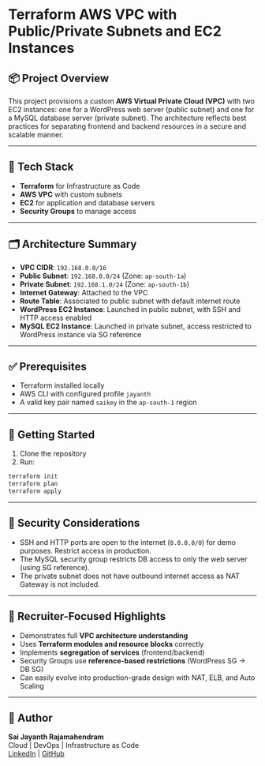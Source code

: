 # Terraform AWS VPC with Public/Private Subnets and EC2 Instances

## 📦 Project Overview

This project provisions a custom **AWS Virtual Private Cloud (VPC)** with two EC2 instances: one for a WordPress web server (public subnet) and one for a MySQL database server (private subnet). The architecture reflects best practices for separating frontend and backend resources in a secure and scalable manner.

---

## 🧰 Tech Stack

- **Terraform** for Infrastructure as Code
- **AWS VPC** with custom subnets
- **EC2** for application and database servers
- **Security Groups** to manage access

---

## 🗂️ Architecture Summary

- **VPC CIDR**: `192.168.0.0/16`
- **Public Subnet**: `192.168.0.0/24` (Zone: `ap-south-1a`)
- **Private Subnet**: `192.168.1.0/24` (Zone: `ap-south-1b`)
- **Internet Gateway**: Attached to the VPC
- **Route Table**: Associated to public subnet with default internet route
- **WordPress EC2 Instance**: Launched in public subnet, with SSH and HTTP access enabled
- **MySQL EC2 Instance**: Launched in private subnet, access restricted to WordPress instance via SG reference

---

## ✅ Prerequisites

- Terraform installed locally
- AWS CLI with configured profile `jayanth`
- A valid key pair named `saikey` in the `ap-south-1` region

---

## 🚀 Getting Started

1. Clone the repository
2. Run:
```bash
terraform init
terraform plan
terraform apply
```

---

## 🔐 Security Considerations

- SSH and HTTP ports are open to the internet (`0.0.0.0/0`) for demo purposes. Restrict access in production.
- The MySQL security group restricts DB access to only the web server (using SG reference).
- The private subnet does not have outbound internet access as NAT Gateway is not included.

---

## 🧠 Recruiter-Focused Highlights

- Demonstrates full **VPC architecture understanding**
- Uses **Terraform modules and resource blocks** correctly
- Implements **segregation of services** (frontend/backend)
- Security Groups use **reference-based restrictions** (WordPress SG → DB SG)
- Can easily evolve into production-grade design with NAT, ELB, and Auto Scaling

---
## 👤 Author

**Sai Jayanth Rajamahendram**  
Cloud | DevOps | Infrastructure as Code  
[LinkedIn](https://www.linkedin.com/in/saijayanthraj/) | [GitHub](https://github.com/saijayanth41)
